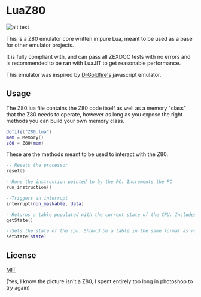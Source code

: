 # LuaZ80

![alt text](https://i.imgur.com/Q8qLcOJ.png)

This is a Z80 emulator core written in pure Lua, meant to be used as a base for other emulator projects. 

It is fully compliant with, and can pass all ZEXDOC tests with no errors and is recommended to be ran with LuaJIT to get reasonable performance.

This emulator was inspired by [DrGoldfire's](https://github.com/DrGoldfire/Z80.js?files=1) javascript emulator.




## Usage
The Z80.lua file contains the Z80 code itself as well as a memory "class" that the Z80 needs to operate, however as long as you expose the right methods you can build your own memory class. 

```lua
dofile("Z80.lua")
mem = Memory()
z80 = Z80(mem)
```

These are the methods meant to be used to interact with the Z80.

```lua
-- Resets the processor
reset()

--Runs the instruction pointed to by the PC. Increments the PC
run_instruction()

--Triggers an interrupt
interrupt(non_maskable, data)

--Returns a table populated with the current state of the CPU. Includes flags, registers, PC, etc.
getState()

--Sets the state of the cpu. Should be a table in the same format as returned by getState()
setState(state)

```


## License
[MIT](https://choosealicense.com/licenses/mit/)





(Yes, I know the picture isn't a Z80, I spent entirely too long in photoshop to try again)
